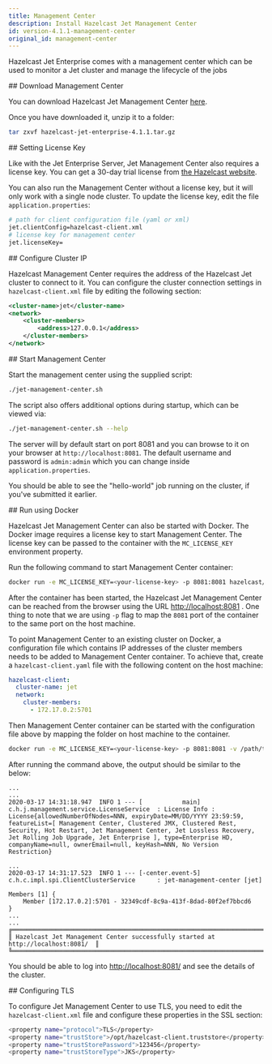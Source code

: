 ```yaml
---
title: Management Center
description: Install Hazelcast Jet Management Center
id: version-4.1.1-management-center
original_id: management-center
---
```


Hazelcast Jet Enterprise comes with a management center which can be
used to monitor a Jet cluster and manage the lifecycle of the jobs

## Download Management Center

You can download Hazelcast Jet Management Center [here](https://repository.hazelcast.com/download/jet-management-center/hazelcast-jet-management-center-4.1.1.tar.gz).

Once you have downloaded it, unzip it to a folder:

```bash
tar zxvf hazelcast-jet-enterprise-4.1.1.tar.gz
```

## Setting License Key

Like with the Jet Enterprise Server, Jet Management Center also requires
a license key. You can get a 30-day trial license from
[the Hazelcast website](https://hazelcast.com/download).

You can also run the Management Center without a license key,
but it will only work with a single node cluster. To update the license
key, edit the file `application.properties`:

```bash
# path for client configuration file (yaml or xml)
jet.clientConfig=hazelcast-client.xml
# license key for management center
jet.licenseKey=
```

## Configure Cluster IP

Hazelcast Management Center requires the address of the Hazelcast Jet
cluster to connect to it. You can configure the cluster connection
settings in `hazelcast-client.xml` file by editing the following
section:

```xml
<cluster-name>jet</cluster-name>
<network>
    <cluster-members>
        <address>127.0.0.1</address>
    </cluster-members>
</network>
```

## Start Management Center

Start the management center using the supplied script:

```bash
./jet-management-center.sh
```

The script also offers additional options during startup, which can be
viewed via:

```bash
./jet-management-center.sh --help
```

The server will by default start on port 8081 and you can browse to it
on your browser at `http://localhost:8081`. The default username and
password is `admin:admin` which you can change inside
`application.properties`.

You should be able to see the "hello-world" job running on the cluster,
if you've submitted it earlier.

## Run using Docker

Hazelcast Jet Management Center can also be started with Docker.
The Docker image requires a license key to start Management Center.
The license key can be passed to the container with the `MC_LICENSE_KEY`
 environment property.

Run the following command to start Management Center container:

```bash
docker run -e MC_LICENSE_KEY=<your-license-key> -p 8081:8081 hazelcast/hazelcast-jet-management-center
```

After the container has been started, the Hazelcast Jet Management
Center can be reached from the  browser using the URL <http://localhost:8081>
. One thing to note that we are using `-p` flag to map the `8081` port
of the container to the same port on the host machine.

To point Management Center to an existing cluster on Docker, a
configuration file which contains IP addresses of the cluster members
needs to be added to Management Center container. To achieve that,
create a `hazelcast-client.yaml` file with the following content on the
host machine:

```yaml
hazelcast-client:
  cluster-name: jet
  network:
    cluster-members:
      - 172.17.0.2:5701
```

Then Management Center container can be started with the configuration
file above by mapping the folder on host machine to the container.

```bash
docker run -e MC_LICENSE_KEY=<your-license-key> -p 8081:8081 -v /path/to/hazelcast-client.yaml:/conf/hazelcast-client.yaml -e MC_CLIENT_CONFIG=/conf/hazelcast-client.yaml hazelcast/hazelcast-jet-management-center
```

After running the command above, the output should be similar to the
below:

```log
...
...
2020-03-17 14:31:18.947  INFO 1 --- [           main] c.h.j.management.service.LicenseService  : License Info : License{allowedNumberOfNodes=NNN, expiryDate=MM/DD/YYYY 23:59:59, featureList=[ Management Center, Clustered JMX, Clustered Rest, Security, Hot Restart, Jet Management Center, Jet Lossless Recovery, Jet Rolling Job Upgrade, Jet Enterprise ], type=Enterprise HD, companyName=null, ownerEmail=null, keyHash=NNN, No Version Restriction}

...
2020-03-17 14:31:17.523  INFO 1 --- [-center.event-5] c.h.c.impl.spi.ClientClusterService      : jet-management-center [jet]

Members [1] {
    Member [172.17.0.2]:5701 - 32349cdf-8c9a-413f-8dad-80f2ef7bbcd6
}
...
...
╔═════════════════════════════════════════════════════════════════════════════════╗
║ Hazelcast Jet Management Center successfully started at http://localhost:8081/  ║
╚═════════════════════════════════════════════════════════════════════════════════╝

````

You should be able to log into <http://localhost:8081/> and see the
details of the cluster.

## Configuring TLS

To configure Jet Management Center to use TLS, you need to edit the
`hazelcast-client.xml` file and configure these properties in the SSL
section:

```bash
<property name="protocol">TLS</property>
<property name="trustStore">/opt/hazelcast-client.truststore</property>
<property name="trustStorePassword">123456</property>
<property name="trustStoreType">JKS</property>
```
